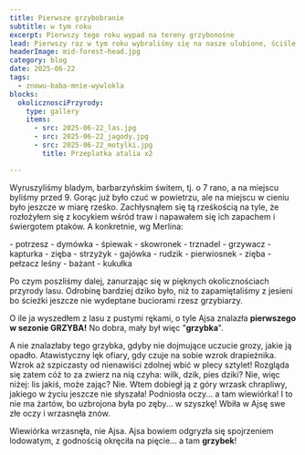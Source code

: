 ```yaml
---
title: Pierwsze grzybobranie
subtitle: w tym roku
excerpt: Pierwszy tego roku wypad na tereny grzybonośne
lead: Pierwszy raz w tym roku wybraliśmy się na nasze ulubione, ściśle tajne przez poufne, tereny grzybonośne.
headerImage: mid-forest-head.jpg
category: blog
date: 2025-06-22
tags:
  - znowu-baba-mnie-wywlokla
blocks:
  okolicznosciPrzyrody:
    type: gallery
    items:
      - src: 2025-06-22_las.jpg
      - src: 2025-06-22_jagody.jpg
      - src: 2025-06-22_motylki.jpg
        title: Przeplatka atalia x2

---
```

Wyruszyliśmy bladym, barbarzyńskim świtem, tj. o 7 rano, a na miejscu byliśmy przed 9. Gorąc już było czuć w powietrzu, ale na miejscu w cieniu było jeszcze w miarę rześko. Zachłysnąłem się tą rześkością na tyle, że rozłożyłem się z kocykiem wśród traw i napawałem się ich zapachem i świergotem ptaków. A konkretnie, wg Merlina:

<block id="birds" type="static" template="partial-multicolumn-list" count="3">
- potrzesz
- dymówka
- śpiewak
- skowronek
- trznadel
- grzywacz
- kapturka
- zięba
- strzyżyk
- gajówka
- rudzik
- pierwiosnek
- zięba
- pełzacz leśny
- bażant
- kukułka
</block>

Po czym poszliśmy dalej, zanurzając się w pięknych okolicznościach przyrody lasu. Odrobinę bardziej dziko było, niż to zapamiętaliśmy z jesieni bo ścieżki jeszcze nie wydeptane buciorami rzesz grzybiarzy. 

<block id="okolicznosciPrzyrody" />

O ile ja wyszedłem z lasu z pustymi rękami, o tyle Ajsa znalazła **pierwszego w sezonie GRZYBA!** No dobra, mały był więc "**grzybka**".

<block id="grzybek" type="media" template="lightbox-image" src="2025-06-22_grzybek.jpg" title="Koźlarz babka. Niestety, nie mieliśmy pod ręką banana więc dla skali - kubek" />

A nie znalazłaby tego grzybka, gdyby nie dojmujące uczucie grozy, jakie ją opadło. Atawistyczny lęk ofiary, gdy czuje na sobie wzrok drapieżnika. Wzrok aż szpiczasty od nienawiści zdolnej wbić w plecy sztylet! Rozgląda się zatem cóż to za zwierz na nią czyha: wilk, dzik, pies dziki? Nie, więc niżej: lis jakiś, może zając? Nie. Wtem dobiegł ją z góry wrzask chrapliwy, jakiego w życiu jeszcze nie słyszała! Podniosła oczy... a tam wiewiórka! I to nie ma żartów, bo uzbrojona była po zęby... w szyszkę! Wbiła w Ajsę swe złe oczy i wrzasnęła znów. 

Wiewiórka wrzasnęła, nie Ajsa. Ajsa bowiem odgryzła się spojrzeniem lodowatym, z godnością okręciła na pięcie... a tam **grzybek**!